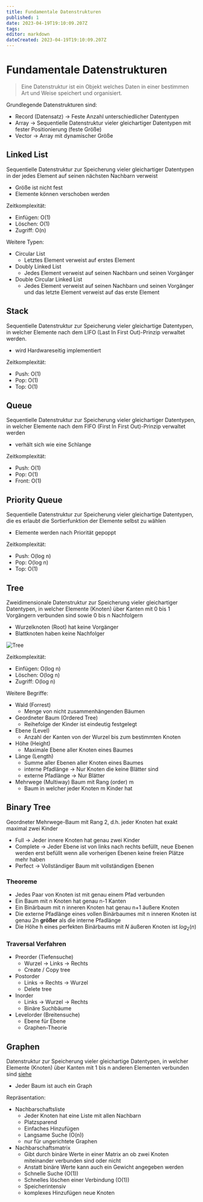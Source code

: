 ```yaml
---
title: Fundamentale Datenstrukturen
published: 1
date: 2023-04-19T19:10:09.207Z
tags: 
editor: markdown
dateCreated: 2023-04-19T19:10:09.207Z
---
```


# Fundamentale Datenstrukturen

> Eine Datenstruktur ist ein Objekt welches Daten in einer bestimmen Art und Weise speichert und organisiert.

Grundlegende Datenstrukturen sind:

- Record (Datensatz) -> Feste Anzahl unterschiedlicher Datentypen
- Array -> Sequentielle Datenstruktur vieler gleichartiger Datentypen mit fester Positionierung (feste Größe)
- Vector -> Array mit dynamischer Größe

## Linked List

Sequentielle Datenstruktur zur Speicherung vieler gleichartiger Datentypen in der jedes Element auf seinen nächsten Nachbarn verweist

- Größe ist nicht fest
- Elemente können verschoben werden

Zeitkomplexität:

- Einfügen: O(1)
- Löschen: O(1)
- Zugriff: O(n)

Weitere Typen:

- Circular List
  - Letztes Element verweist auf erstes Element
- Doubly Linked List
  - Jedes Element verweist auf seinen Nachbarn und seinen Vorgänger
- Double Circular Linked List
  - Jedes Element verweist auf seinen Nachbarn und seinen Vorgänger und das letzte Element verweist auf das erste Element

## Stack

Sequentielle Datenstruktur zur Speicherung vieler gleichartige Datentypen, in welcher Elemente nach dem LIFO (Last In First Out)-Prinzip verwaltet werden.

- wird Hardwareseitig implementiert

Zeitkomplexität:

- Push: O(1)
- Pop: O(1)
- Top: O(1)

## Queue

Sequentielle Datenstruktur zur Speicherung vieler gleichartiger Datentypen, in welcher Elemente nach dem FIFO (First In First Out)-Prinzip verwaltet werden

- verhält sich wie eine Schlange

Zeitkomplexität:

- Push: O(1)
- Pop: O(1)
- Front: O(1)

## Priority Queue

Sequentielle Datenstruktur zur Speicherung vieler gleichartige Datentypen, die es erlaubt die Sortierfunktion der Elemente selbst zu wählen

- Elemente werden nach Priorität gepoppt

Zeitkomplexität:

- Push: O(log n)
- Pop: O(log n)
- Top: O(1)

## Tree

Zweidimensionale Datenstruktur zur Speicherung vieler gleichartiger Datentypen, in welcher Elemente (Knoten) über Kanten mit 0 bis 1 Vorgängern verbunden sind sowie 0 bis n Nachfolgern

- Wurzelknoten (Root) hat keine Vorgänger
- Blattknoten haben keine Nachfolger

![Tree](https://miro.medium.com/v2/resize:fit:1950/1*PWJiwTxRdQy8A_Y0hAv5Eg.png)

Zeitkomplexität:

- Einfügen: O(log n)
- Löschen: O(log n)
- Zugriff: O(log n)

Weitere Begriffe:

- Wald (Forrest)
  - Menge von nicht zusammenhängenden Bäumen
- Geordneter Baum (Ordered Tree)
  - Reihefolge der Kinder ist eindeutig festgelegt
- Ebene (Level)
  - Anzahl der Kanten von der Wurzel bis zum bestimmten Knoten
- Höhe (Height)
  - Maximale Ebene aller Knoten eines Baumes
- Länge (Length)
  - Summe aller Ebenen aller Knoten eines Baumes
  - interne Pfadlänge -> Nur Knoten  die keine Blätter sind
  - externe Pfadlänge -> Nur Blätter
- Mehrwege (Multiway) Baum mit Rang (order) m
  - Baum in welcher jeder Knoten m Kinder hat

## Binary Tree

Geordneter Mehrwege-Baum mit Rang 2, d.h. jeder Knoten hat exakt maximal zwei Kinder

- Full -> Jeder innere Knoten hat genau zwei Kinder
- Complete -> Jeder Ebene ist von links nach rechts befüllt, neue Ebenen werden erst befüllt wenn alle vorherigen Ebenen keine freien Plätze mehr haben
- Perfect -> Vollständiger Baum mit vollständigen Ebenen

### Theoreme

- Jedes Paar von Knoten ist mit genau einem Pfad verbunden
- Ein Baum mit n Knoten hat genau n-1 Kanten
- Ein Binärbaum mit n inneren Knoten hat genau n+1 äußere Knoten
- Die externe Pfadlänge eines vollen Binärbaumes mit n inneren Knoten ist genau 2n **größer** als die interne Pfadlänge
- Die Höhe h eines perfekten Binärbaums mit 𝑁 äußeren Knoten ist $log_2(n)$

### Traversal Verfahren

- Preorder (Tiefensuche)
  - Wurzel -> Links -> Rechts
  - Create / Copy tree
- Postorder
  - Links -> Rechts -> Wurzel
  - Delete tree
- Inorder
  - Links -> Wurzel -> Rechts
  - Binäre Suchbäume
- Levelorder (Breitensuche)
  - Ebene für Ebene
  - Graphen-Theorie

## Graphen

Datenstruktur zur Speicherung vieler gleichartige Datentypen, in welcher Elemente (Knoten) über Kanten mit 1 bis n anderen Elementen verbunden sind [siehe](/fom/semester-1/formale-beschreibungsverfahren/graphen/gerichtete-ungerichtete-graphen.md)

- Jeder Baum ist auch ein Graph

Repräsentation:

- Nachbarschaftsliste
  - Jeder Knoten hat eine Liste mit allen Nachbarn
  - Platzsparend
  - Einfaches Hinzufügen
  - Langsame Suche (O(n))
  - nur für ungerichtete Graphen
- Nachbarschaftsmatrix
  - Gibt durch binäre Werte in einer Matrix an ob zwei Knoten miteinander verbunden sind oder nicht
  - Anstatt binäre Werte kann auch ein Gewicht angegeben werden
  - Schnelle Suche (O(1))
  - Schnelles löschen einer Verbindung (O(1))
  - Speicherintensiv
  - komplexes Hinzufügen neue Knoten  
